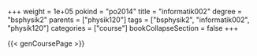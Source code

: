 +++
weight = 1e+05
pokind = "po2014"
title = "informatik002"
degree = "bsphysik2"
parents = ["physik120"]
tags = ["bsphysik2", "informatik002", "physik120"]
categories = ["course"]
bookCollapseSection = false
+++

{{< genCoursePage >}}

